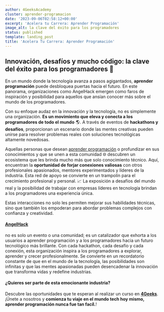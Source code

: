 ```yaml
---
author: 4GeeksAcademy
cluster: aprender-programacion
date: '2023-09-06T02:58:12+00:00'
excerpt: 'Acelera tu Carrera: Aprender Programación'
image_alt: la clave del éxito para los programadores
status: published
template: landing_post
title: 'Acelera Tu Carrera: Aprender Programación'
---
```

##  Innovación, desafíos y mucho código: la clave del éxito para los programadores 🎉

En un mundo donde la tecnología avanza a pasos agigantados, **aprender programación** puede desbloquea puertas hacia el futuro. En este panorama, organizaciones como AngelHack emergen como faros de inspiración y posibilidad para aquellos que ansían conocer más sobre el mundo de los programadores. 

Con su enfoque audaz en la innovación y la tecnología, no es simplemente una organización. **Es un movimiento que eleva y conecta a los programadores de todo el mundo** 🌎. A través de eventos de **hackathons y desafíos**, proporcionan un escenario donde las mentes creativas pueden unirse para resolver problemas reales con soluciones tecnológicas altamente novedosas. 

Aquellas personas que desean [aprender programación](https://4geeksacademy.com/es/aprender-a-programar/aprender-a-programar-desde-cero) o profundizar en sus conocimientos y que se unen a esta comunidad 🌐 descubren un ecosistema que les brinda mucho más que solo conocimiento técnico. Aquí, encuentran la **oportunidad de forjar conexiones valiosas** con otros profesionales apasionados, mentores experimentados y líderes de la industria. Esta red de apoyo se convierte en un trampolín para el crecimiento profesional y personal. 📈 
La exposición a desafíos del mundo real y la posibilidad de trabajar con empresas líderes en tecnología brindan a los programadores una experiencia única. 

Estas interacciones no solo les permiten mejorar sus habilidades técnicas, sino que también los empoderan para abordar problemas complejos con confianza y creatividad. 

#### [AngelHack](https://angelhack.com)
no es solo un evento o una comunidad; es un catalizador que exhorta a los usuarios a aprender programación y a los programadores hacia un futuro tecnológico más brillante. Con cada hackathon, cada desafío y cada conexión, esta organización inspira a los programadores a explorar, aprender y crecer profesionalmente. Se convierte en un recordatorio constante de que en el mundo de la tecnología, las posibilidades son infinitas y que las mentes apasionadas pueden desencadenar la innovación que transforma vidas y redefine industrias. 

#### ¿Quieres ser parte de esta emocionante industria?
Descubre las oportunidades que te esperan al realizar un curso en **[4Geeks](https://4geeksacademy.com/es/coding-campus/bootcamp-programacion-santiago)**. ¡Únete a nosotros y **comienza tu viaje en el mundo tech hoy mismo, aprender programación nunca fue tan facíl.**!